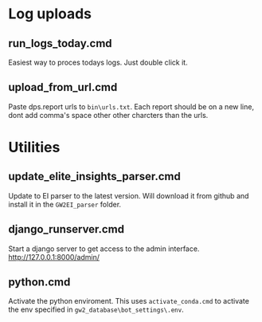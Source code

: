 # Log uploads

## run_logs_today.cmd
Easiest way to proces todays logs. Just double click it.

## upload_from_url.cmd
Paste dps.report urls to `bin\urls.txt`. Each report should be on a new line, dont add comma's space other other charcters than the urls.


# Utilities

## update_elite_insights_parser.cmd
Update to EI parser to the latest version. Will download it from github and install it in the `GW2EI_parser` folder.

## django_runserver.cmd
Start a django server to get access to the admin interface. http://127.0.0.1:8000/admin/

## python.cmd
Activate the python enviroment. This uses `activate_conda.cmd` to activate the env specified in `gw2_database\bot_settings\.env`.